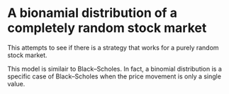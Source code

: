 <h1>A bionamial distribution of a completely random stock market</h1>

This attempts to see if there is a strategy that works for a purely random stock market.

This model is similair to Black–Scholes. In fact, a binomial distribution is a specific case of Black–Scholes when the price movement is only a single value. 
